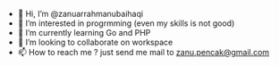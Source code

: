 - 👋 Hi, I’m @zanuarrahmanubaihaqi
- 👀 I’m interested in progrmming (even my skills is not good)
- 🌱 I’m currently learning Go and PHP
- 💞️ I’m looking to collaborate on workspace
- 📫 How to reach me ? just send me mail to zanu.pencak@gmail.com

<!---
zanuarrahmanubaihaqi/zanuarrahmanubaihaqi is a ✨ special ✨ repository because its `README.md` (this file) appears on your GitHub profile.
You can click the Preview link to take a look at your changes.
--->
